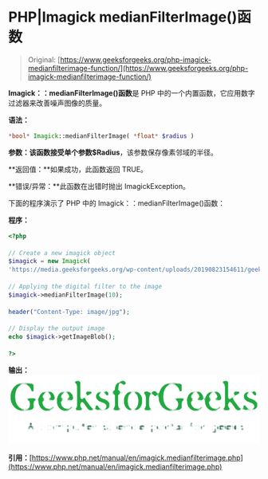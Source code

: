 # PHP|Imagick medianFilterImage()函数

> Original: [https://www.geeksforgeeks.org/php-imagick-medianfilterimage-function/](https://www.geeksforgeeks.org/php-imagick-medianfilterimage-function/)

**Imagick：：medianFilterImage()函数**是 PHP 中的一个内置函数，它应用数字过滤器来改善噪声图像的质量。

**语法：**

```php
*bool* Imagick::medianFilterImage( *float* $radius )
```

**参数：**该函数接受单个参数**$Radius**，该参数保存像素邻域的半径。

**返回值：**如果成功，此函数返回 TRUE。

**错误/异常：**此函数在出错时抛出 ImagickException。

下面的程序演示了 PHP 中的 Imagick：：medianFilterImage()函数：

**程序：**

```php
<?php

// Create a new imagick object
$imagick = new Imagick(
'https://media.geeksforgeeks.org/wp-content/uploads/20190823154611/geeksforgeeks24.png');

// Applying the digital filter to the image
$imagick->medianFilterImage(10);

header("Content-Type: image/jpg");

// Display the output image
echo $imagick->getImageBlob();

?>
```

**输出：**
![](img/51e30f27f222b275ff4e3a1e47d3a7a3.png)

**引用：**[https://www.php.net/manual/en/imagick.medianfilterimage.php](https://www.php.net/manual/en/imagick.medianfilterimage.php)